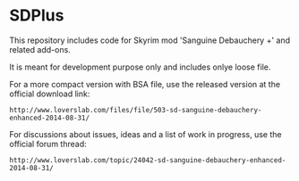 SDPlus
======

This repository includes code for Skyrim mod 'Sanguine Debauchery +' and related add-ons.

It is meant for development purpose only and includes onlye loose file.

For a more compact version with BSA file, use the released version at the official download link:

    http://www.loverslab.com/files/file/503-sd-sanguine-debauchery-enhanced-2014-08-31/

For discussions about issues, ideas and a list of work in progress, use the official forum thread:

    http://www.loverslab.com/topic/24042-sd-sanguine-debauchery-enhanced-2014-08-31/
    

